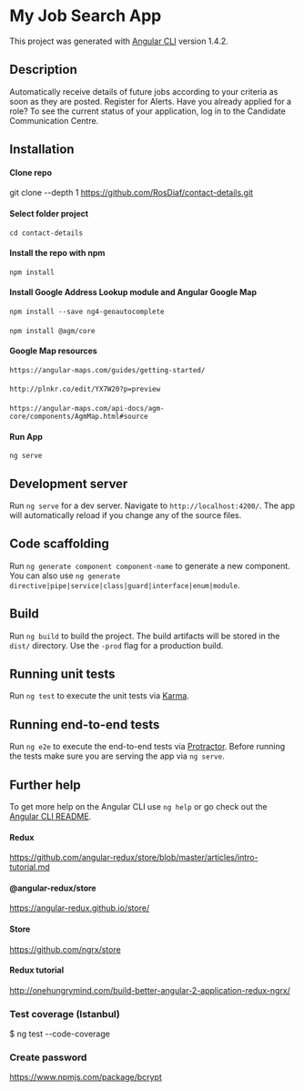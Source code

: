 # My Job Search App

This project was generated with [Angular CLI](https://github.com/angular/angular-cli) version 1.4.2.

## Description
Automatically receive details of future jobs according to your criteria as soon as they are posted. Register for Alerts. Have you already applied for a role? To see the current status of your application, log in to the Candidate Communication Centre.

## Installation

#### Clone repo
git clone --depth 1 https://github.com/RosDiaf/contact-details.git

#### Select folder project
`cd contact-details`

#### Install the repo with npm
`npm install`

#### Install Google Address Lookup module and Angular Google Map
`npm install --save ng4-geoautocomplete`
####
`npm install @agm/core`

#### Google Map resources
`https://angular-maps.com/guides/getting-started/`
####
`http://plnkr.co/edit/YX7W20?p=preview`
####
`https://angular-maps.com/api-docs/agm-core/components/AgmMap.html#source`

#### Run App
`ng serve`

## Development server

Run `ng serve` for a dev server. Navigate to `http://localhost:4200/`. The app will automatically reload if you change any of the source files.

## Code scaffolding

Run `ng generate component component-name` to generate a new component. You can also use `ng generate directive|pipe|service|class|guard|interface|enum|module`.

## Build

Run `ng build` to build the project. The build artifacts will be stored in the `dist/` directory. Use the `-prod` flag for a production build.

## Running unit tests

Run `ng test` to execute the unit tests via [Karma](https://karma-runner.github.io).

## Running end-to-end tests

Run `ng e2e` to execute the end-to-end tests via [Protractor](http://www.protractortest.org/).
Before running the tests make sure you are serving the app via `ng serve`.

## Further help

To get more help on the Angular CLI use `ng help` or go check out the [Angular CLI README](https://github.com/angular/angular-cli/blob/master/README.md).

#### Redux
https://github.com/angular-redux/store/blob/master/articles/intro-tutorial.md

#### @angular-redux/store
https://angular-redux.github.io/store/
#### Store
https://github.com/ngrx/store
#### Redux tutorial
http://onehungrymind.com/build-better-angular-2-application-redux-ngrx/


### Test coverage (Istanbul)
$ ng test --code-coverage

### Create password
https://www.npmjs.com/package/bcrypt